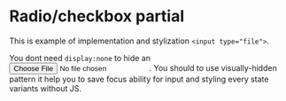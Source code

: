 # Radio/checkbox partial

This is example of implementation and stylization `<input type="file">`. 

You dont need `display:none` to hide an <input type="file">. You should to use visually-hidden pattern it help you to save focus ability for input and styling  every state variants without JS.

